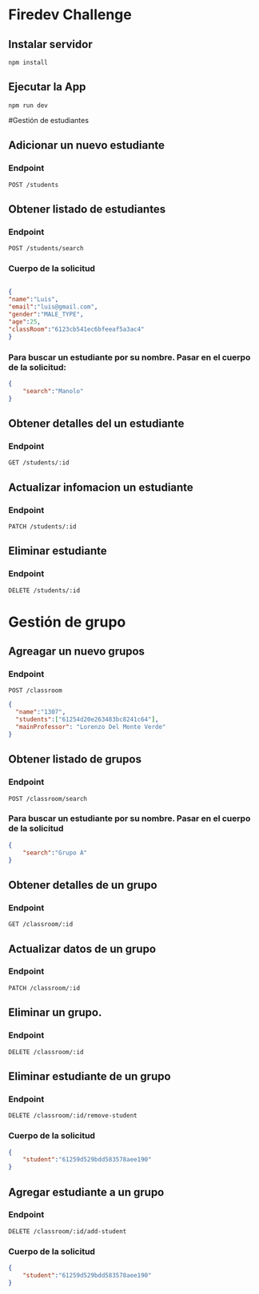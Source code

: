 # Firedev Challenge

## Instalar servidor

    npm install

## Ejecutar la App

    npm run dev

#Gestión de estudiantes

## Adicionar un nuevo estudiante

### Endpoint

`POST /students`

## Obtener listado de estudiantes

### Endpoint

`POST /students/search`

### Cuerpo de la solicitud
```json

{
"name":"Luis",
"email":"luis@gmail.com",
"gender":"MALE_TYPE",
"age":25,
"classRoom":"6123cb541ec6bfeeaf5a3ac4"
}

```
### Para buscar un estudiante por su nombre. Pasar en el cuerpo de la solicitud:

```json
{
    "search":"Manolo"
}

```

## Obtener detalles del un estudiante

### Endpoint

`GET /students/:id`

## Actualizar infomacion un estudiante

### Endpoint

`PATCH /students/:id`

## Eliminar estudiante

### Endpoint

`DELETE /students/:id`

# Gestión de grupo

## Agreagar un nuevo grupos

### Endpoint

`POST /classroom`
```json
{
  "name":"1307",
  "students":["61254d20e263483bc8241c64"],
  "mainProfessor": "Lorenzo Del Monte Verde"
}

```
## Obtener listado de grupos

### Endpoint

`POST /classroom/search`

### Para buscar un estudiante por su nombre. Pasar en el cuerpo de la solicitud

```json
{
    "search":"Grupo A"
}

```

## Obtener detalles de un grupo

### Endpoint

`GET /classroom/:id`

## Actualizar datos de un grupo

### Endpoint

`PATCH /classroom/:id`

## Eliminar un grupo.

### Endpoint

`DELETE /classroom/:id`

## Eliminar estudiante de un grupo

### Endpoint

`DELETE /classroom/:id/remove-student`

### Cuerpo de la solicitud

```json
{
	"student":"61259d529bdd583578aee190"
}
```

## Agregar estudiante a un grupo

### Endpoint

`DELETE /classroom/:id/add-student`

### Cuerpo de la solicitud

```json
{
	"student":"61259d529bdd583578aee190"
}
```
